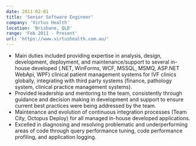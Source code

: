 ```yaml
---
date: 2011-02-01
title: 'Senior Software Engineer'
company: 'Virtus Health'
location: 'Brisbane, QLD'
range: 'Feb 2011 - Present'
url: 'https://www.virtushealth.com.au/'
---
```

- Main duties included providing expertise in analysis, design, development, deployment, and maintenance/support to several in-house developed (.NET, WinForms, WCF, MSSQL, MSMQ, ASP.NET WebApi, WPF) clinical patient management systems for IVF clinics globally, integrating with third party systems (finance, pathology system, clinical practice management systems). 
- Provided leadership and mentoring to the team, consistently through guidance and decision making in development and support to ensure current best practices were being addressed by the team.  
- Maintenance and evolution of continuous integration processes (Team City, Octopus Deploy) for all managed in-house developed applications. 
- Excelled in diagnosing and resolving problematic and underperforming areas of code through query performance tuning, code performance profiling, and application logging. 